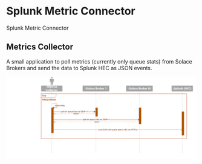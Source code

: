 # Splunk Metric Connector
Splunk Metric Connector

## Metrics Collector 

A small application to poll metrics (currently only queue stats) from Solace Brokers and send the data to Splunk HEC as JSON events.  

![Sequence diagram](MCSequenceDiagram.png)
